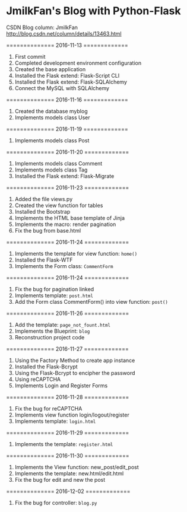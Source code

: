 # JmilkFan's Blog with Python-Flask

CSDN Blog column: JmilkFan http://blog.csdn.net/column/details/13463.html<br>

============== 2016-11-13 =============<br>
1. First commit <br>
2. Completed development environment configuration<br>
3. Created the base application<br>
4. Installed the Flask extend: Flask-Script CLI<br>
5. Installed the Flask extend: Flask-SQLAlchemy<br>
6. Connect the MySQL with SQLAlchemy

============== 2016-11-16 =============<br>
1. Created the database myblog<br>
2. Implements models class User<br>

============== 2016-11-19 =============<br>
1. Implements models class Post<br>

============== 2016-11-20 =============<br>
1. Implements models class Comment<br>
2. Implements models class Tag<br>
3. Installed the Flask extend: Flask-Migrate

============== 2016-11-23 =============<br>
1. Added the file views.py<br>
2. Created the view function for tables<br>
3. Installed the Bootstrap<br>
4. Implements the HTML base template of Jinja<br>
5. Implements the macro: render pagination<br>
6. Fix the bug from base.html

============== 2016-11-24 =============<br>
1. Implements the template for view function: `home()`<br>
2. Installed the Flask-WTF<br>
3. Implements the Form class: `CommentForm`<br>

============== 2016-11-24 =============<br>
1. Fix the bug for pagination linked<br>
2. Implements template: `post.html`<br>
3. Add the Form class CommentForm() into view function: `post()`<br>

============== 2016-11-26 =============<br>
1. Add the template: `page_not_fount.html`<br>
2. Implements the Blueprint: `blog`<br>
3. Reconstruction project code<br>

============== 2016-11-27 =============<br>
1. Using the Factory Method to create app instance<br>
2. Installed the Flask-Bcrypt<br>
3. Using the Flask-Bcrypt to encipher the password<br>
4. Using reCAPTCHA<br>
5. Implements Login and Register Forms<br>

============== 2016-11-28 =============<br>
1. Fix the bug for reCAPTCHA<br>
2. Implements view function login/logout/register<br>
3. Implements template: `login.html`<br>

============== 2016-11-29 =============<br>
1. Implements the template: `register.html`

============== 2016-11-30 =============<br>
1. Implements the View function: new_post/edit_post<br>
2. Implements the template: new.html/edit.html<br>
3. Fix the bug for edit and new the post<br>

============== 2016-12-02 =============<br>
1. Fix the bug for controller: `blog.py`
